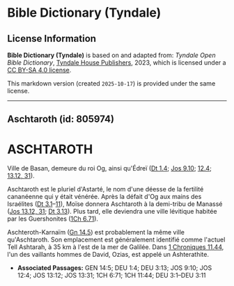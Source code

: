 # Bible Dictionary (Tyndale)

## License Information

**Bible Dictionary (Tyndale)** is based on and adapted from: _Tyndale Open Bible Dictionary_, [Tyndale House Publishers](https://tyndaleopenresources.com/), 2023, which is licensed under a [CC BY-SA 4.0 license](https://creativecommons.org/licenses/by-sa/4.0/legalcode.en).

This markdown version (created `2025-10-17`) is provided under the same license.



--------------------------------

## Aschtaroth (id: 805974)

ASCHTAROTH
==========

Ville de Basan, demeure du roi Og, ainsi qu'Édreï ([Dt 1\.4](https://ref.ly/Deut1:4); [Jos 9\.10](https://ref.ly/Josh9:10); [12\.4](https://ref.ly/Josh12:4); [13\.12, 31](https://ref.ly/Josh13:12,Josh13:31)).

Aschtaroth est le pluriel d'Astarté, le nom d'une déesse de la fertilité cananéenne qui y était vénérée. Après la défait d'Og aux mains des Israélites ([Dt 3\.1](https://ref.ly/Deut3:1-Deut3:11)–[11](https://ref.ly/Deut3:1-Deut3:11)), Moïse donnera Aschtaroth à la demi\-tribu de Manassé ([Jos 13\.12, 31](https://ref.ly/Josh13:12,Josh13:31); [Dt 3\.13](https://ref.ly/Deut3:13)). Plus tard, elle deviendra une ville lévitique habitée par les Guershonites ([1Ch 6\.71](https://ref.ly/1Chr6:71)).

Aschteroth\-Karnaïm ([Gn 14\.5](https://ref.ly/Gen14:5)) est probablement la même ville qu'Aschtaroth. Son emplacement est généralement identifié comme l'actuel Tell Ashtarah, à 35 km à l'est de la mer de Galilée. Dans [1 Chroniques 11\.44](https://ref.ly/1Chr11:44), l'un des vaillants hommes de David, Ozias, est appelé un Ashterathite.

* **Associated Passages:** GEN 14:5; DEU 1:4; DEU 3:13; JOS 9:10; JOS 12:4; JOS 13:12; JOS 13:31; 1CH 6:71; 1CH 11:44; DEU 3:1–DEU 3:11

